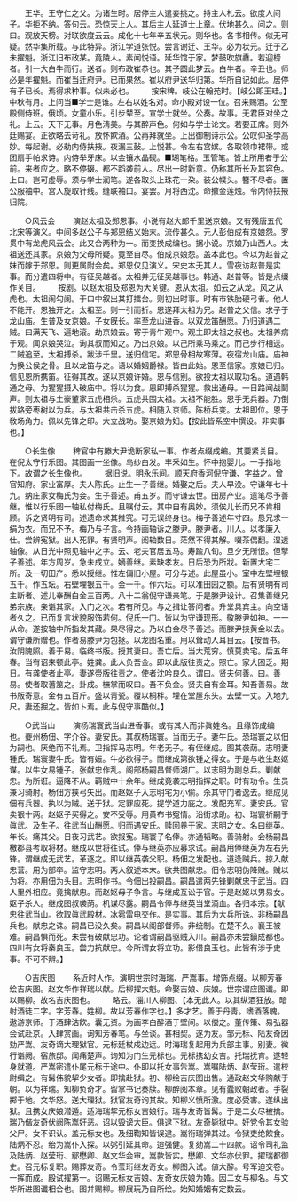 <!-- { "loadSidebar": true } -->
　　王华。王守仁之父。为诸生时。居停主人遣妾挑之。持主人札云。欲度人间子。华拒不纳。答句云。恐惊天上人。其后主人延道士上章。伏地甚久。问之。则曰。观放天榜。对联欲度云云。成化十七年辛五状元。则华也。各书相传。似无可疑。然华集所载。与此特异。浙江学道张悦。尝言谢迁、王华。必为状元。迁于乙未擢魁。浙江旧布政某。竟陵人。素闻悦语。延华馆于家。梦鼓吹旗纛。若迎榜者。引一大白牛而行。送者。则布政崔恭也。其子圆此梦云。白牛者。辛丑也。师必是年擢魁。而崔当迁府尹。已而果然。崔以府尹送华归第。华所自记如此。居停有子已长。焉得求种事。似未必也。 
　　按宋稗。岐公在翰苑时。【岐公即王珪。】中秋有月。上问当■学士是谁。左右以姓名对。命小殿对设一位。召来赐酒。公至殿侧侍班。俄顷。女童小乐。引步辇至。宣学士就坐。公奏。故事。无君臣对坐之礼。上云。天下无事。月色淸美。与其醉声色。何如与学士论文。若要正席。则外廷赐宴。正欲略去苛礼。放怀飮酒。公再拜就坐。上出御制诗示公。公叹仰圣学高妙。每起谢。必勑内侍扶掖。夜漏三鼔。上悦甚。令左右宫嫔。各取领巾裙带。或团扇手帕求诗。内侍举牙床。以金镶水晶砚。■瑚笔格。玉管笔。皆上所用者于公前。来者应之。略不停辍。都不蹈袭前人。尽出一时新意。仍称其所长及其容色。上曰。岂可虚辱。须与学士润笔。遂各取头上珠花一朶。装公幞头。簪不尽者。置公服袖中。宫人旋取针线。缝联袖口。宴罢。月将西沈。命撤金莲烛。令内侍扶掖归院。 

　　○风云会 
　　演赵太祖及郑恩事。小说有赵大郞千里送京娘。又有残唐五代北宋等演义。中间多赵公子与郑恩结义始末。流传甚久。元人彭伯成有京娘怨。罗贯中有龙虎风云会。此又合两种为一。而变换成编也。据小说。京娘乃山西人。太祖送还其家。京娘为父母所疑。竟至自尽。伯成京娘怨。盖本此也。今以为赵普之妹而嫁于郑恩。则更属附会矣。郑恩仅见演义。宋史本无其人。雪夜访赵普是实事。而分遣四将中。有征吴越者。太祖并无征吴越事也。韩通、赵普等。皆是点缀作关目。 
　　按剧。以赵太祖及郑恩为大关键。恩从太祖。如云之从龙。风之从虎也。太祖闹勾阑。于口中叙出其打擂台。则初出时事。时有市铁胎硬弓者。他人不能开。恩独开之。太祖至。则一引而折。恩遂拜太祖为兄。赵普之父信。求子于龙山庙。生普及女京娘。子女旣长。率至龙山进香。以双龙笛酬愿。乃归道遇二贼。曰满天飞、遍地滚。劫京娘去。寄于靑牛观中。观主即太祖之叔也。太祖养病于观。闻京娘哭泣。询其叔而知之。乃出京娘。以己所乘马乘之。而己步行相送。二贼追至。太祖搏杀。跋涉千里。送归信宅。郑恩骨相故寒薄。夜宿龙山庙。庙神为换公侯之骨。且以龙笛与之。语以婚姻爵禄。皆由此始。恩至信家。京娘已归。信见恩所携笛。征得其故。遂以京娘许婚。恩与信别。欲投太祖以取功名。道遇韩通之母。为猩猩摄入破庙中。将以为食。恩即搏杀猩猩。救出通母。一日路闻战鬬声。则太祖与土豪董家五虎相杀。五虎共围太祖。太祖不能胜。恩手无兵器。乃倒拔路旁枣树以为兵。与太祖共击杀五虎。相随入京师。陈桥兵变。太祖即位。恩于敎场角力。佩以先锋之印。大立战功。娶京娘为妇。【按此皆系空中撰设。非实事也。】 

　　○长生像 
　　稗官中有滕大尹诡断家私一事。作者点缀成编。其要紧关目。在倪太守行乐图。其图画一坐像。乌纱白发。丰釆如生。怀中抱婴儿。一手指地下。故谓之长生像也。 
　　据旧说。明永乐间。顺天府香河倪守谦、字益之。曾官知府。家业富厚。夫人陈氏。止生一子善继。婚娶之后。夫人早没。守谦年七十九。纳庄家女梅氏为妾。生子善述。甫五岁。而守谦去世。田房产业。遗笔尽予善继。惟以行乐图一轴私付梅氏。且嘱付云。其中自有奥妙。须俟儿长而兄不肯相顾。诉之贤明有司。述遗命求其推究。可无误终身也。梅子善述年寸四。恳兄求一绢为衣。而兄不予。梅乃与子言。令持画轴诉之滕尹。滕尹者。川人。以孝廉入仕。尝辨寃狱。出人死罪。有贤明声。阅轴数日。茫然不得其解。啜茶偶翻。湿透轴像。从日光中照见轴中之字。云、老夫官居五马。寿踰八旬。旦夕无所恨。但孼子善述。年方周岁。急未成立。嫡善继。素缺孝友。日后恐为所戕。新置大宅二所。及一切田产。悉以授继。惟左偏旧小屋。可分与述。此屋虽小。室中左壁埋银五千。作五坛。右壁埋银五千。金一千。作六坛。可以准田园之额。后有贤明有司主断者。述儿奉酬白金三百两。八十二翁倪守谦亲笔。于是滕尹设计。召集善继兄弟宗族。亲诣其家。入门之次。若有所见。与之揖让答问者。升堂具宾主。向空语者久之。已而复言状貌服饰若何。倪氏一门。皆以为守谦现形。敬滕尹如神。一一从命。遂按轴中所指发其藏。果尽得之。乃以白金尽予善述。而滕尹挟黄金以去。谓守谦所赠也。作者易滕尹为包拯。以龙图名重。用以耸动人耳目云。【按晋书。汝阴隗照。善于易。临终书版。授其妻曰。吾亡后。当大荒穷。慎莫卖宅。后五年春。当有诏来顿此亭。姓龚。此人负吾金。即以此版往责之。照亡。家大困乏。期日。有龚使者止亭。妻遂赍版往责之。使者沈吟良久。谓曰。贤夫何善。曰。善易。使者取蓍筮之。卦成。橅掌而叹曰。吾不负金。贤夫自有金耳。知吾善易。故书版寄意。金有五百斤。盛以靑瓷。覆以桐柈。埋在堂屋东头。去壁一丈。入地九尺。妻还掘之。皆如卜焉。此与倪守事酷似。】 

　　○武当山 
　　演杨瑞寰武当山进香事。或有其人而非眞姓名。且缘饰成编也。夔州杨佃、字介谷。妻安氏。其叔杨瑞寰。当而无子。妻牛氏。恐瑞寰之以佃为嗣也。厌绝而不礼焉。卫指挥马志明。年老无子。有侄继成。图其袭荫。志明妻锺氏。瑞寰妻牛氏。皆有娠。牛必欲得子。而继成第欲锺之得女。于是与收生赵妪谋。以牛女易锺子。张献忠作乱。阁部杨嗣昌督师湖广。以志明为副总兵。剿献忠。为所诳。逼降不从。羁贼中十余年。继成竟袭志明指挥之职。时有功令。生员兼习骑射。杨佃方挟弓矢出。而赵妪子入志明宅为小偷。杀其守门者逸去。继成见佃有兵器。执以为贼。送于狱。定罪应死。提学道力庇之。发配充军。妻安氏。官卖银十两。赵妪子买得之。安不受辱。用黄布书寃情。沿街求助。初、瑞寰祈嗣于眞武。及生子。往武当山酬愿。归而遇安氏。赎回养于家。志明之女。名曰继英。年长。痛其父。日夜习武艺。欲报寃。瑞寰子名俸。亦通韬略。善骑射。会杨嗣昌檄郡县考取将材。继成以世将往试。俸与继英亦应募求试。嗣昌用俸继英为左右先锋。谓继成无武艺。革逐之。即以继英袭父职。杨佃之发配也。道逢贼兵。掠入献忠营。用为部卒。监守志明。两人叙述本末。欲共图献忠。佃令志明伪降贼。贼以为将。亦用佃为头目。志明作书。令佃出投嗣昌。嗣昌遣两先锋剿献忠于武当。四人里外相应。竟擒献忠。而赵妪母子争言。与继成互讼于官。于是赵妪以男易女。妪子杀人。继成图叔袭荫。机谋尽露。嗣昌令俸与继英当堂滴血。各归本宗。【献忠往武当山。欲取眞武殿材。冰雹雷电交作。是实事。其后为大兵所诛。非杨嗣昌兵也。献忠之诛。嗣昌已没久矣。嗣昌以阁部督师。非统制。在楚不久。襄王被难。嗣昌惧而死。未尝有破献忠功。论者谓嗣昌驱贼入川。嗣昌亦未尝鎭成都也。四川有女将秦良玉。尝力抗献忠。今所谓女将立功。影借良玉也。此皆有涉于史事。不可不辨。】 

　　○吉庆图 
　　系近时人作。演明世宗时海瑞、严嵩事。增饰点缀。以柳芳春绘吉庆图。赵文华作祥瑞以献。后柳擢大魁。命娶吉娘、庆娘。世宗谓应图谶。即以赐柳。故名吉庆图也。 
　　略云。淄川人柳图、【本无此人。以其纵酒狂放。暗射酒徒二字。字芳春。姓柳。故以芳春作字也。】多才艺。善于丹靑。嗜酒落魄。遨游京师。于酒肆沽飮。囊无资。为画李白醉酒于壁间。以偿之。董传策、易弘器会试赴京。入肆赏画。询知芳春笔。与坐谈。甚相契。遂为友。邹元标、陆友奇因劾严嵩。友奇谪大理狱官。元标廷杖戍边远。时海瑞复起用为兵部主事。别妻。微行诣阙。宿旅邸。闻痛楚声。询知为门生元标也。元标携幼女吉。托瑞抚育。遂轻身就道。严嵩密遣仆尾元标于途中。仆即以托女事吿嵩。嵩嘱陆炳、赵莹珩。遣校尉缉之。有髯伟貌挈少女者。即擒赴狱。初、柳绘吉庆图出售。通政赵文华购献于朝。以为祥瑞。知柳负奇才。留掌书记奏牍。柳醉阅本章。见有蠹败朝政者。手裂掷于地。文华怒。送大理狱。狱官友奇询其故。知柳义愤所激。度必受害。遂纵出狱。且携女庆娘潜遁。适海瑞挈元标女吉娘行。瑞与友奇皆髯。于是二女尽被擒。瑞乃偕友奇伏阙陈嵩奸恶。诏以毁谤大臣。俱逮下狱。友奇毙狱中。奸党令其女验父尸。女不识认。盖元标女也。及细鞫知皆误逮。嵩衔瑞弹其过。令狱吏绝飮食。陆炳不忍。绐为嵩仆入探。以粥引延其命。迨强健。复劾嵩二十四款。诏令司礼监及陆炳、赵莹珩、鄢懋卿、赵文华会审。嵩款皆实。懋卿、文华亦伏罪。擢瑞都御史。召元标复职。赐葬友奇。令莹珩继友奇女。柳图入试。値大醉。号军迫交卷。一挥而成。殿试擢第一。诏赐元标女吉娘、友奇女庆娘为婚。因二女与柳名。与文华所进图谶相合也。图幷赐柳。柳展玩乃自所绘。始知婚姻有定数云。 
